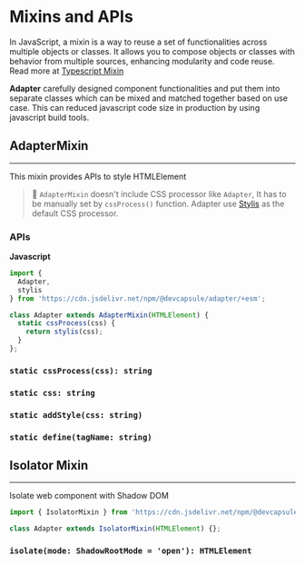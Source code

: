 # Mixins and APIs

In JavaScript, a mixin is a way to reuse a set of functionalities
across multiple objects or classes. It allows you to compose objects
or classes with behavior from multiple sources, enhancing modularity
and code reuse. Read more at [Typescript Mixin](https://www.typescriptlang.org/docs/handbook/mixins.html)

**Adapter** carefully designed component functionalities and put them into
separate classes which can be mixed and matched together based on use case.
This can reduced javascript code size in production by using
javascript build tools.

## AdapterMixin
---

This mixin provides APIs to style HTMLElement

<el-blockquote>

> 📍 `AdapterMixin` doesn't include CSS processor like `Adapter`,
> It has to be manually set by `cssProcess()` function.
> Adapter use [Stylis](https://stylis.js.org/) as the default CSS processor.

</el-blockquote>

### APIs

<el-code-block>
<div el="bar-top-left"><b>Javascript</b></div>

```js
import {
  Adapter,
  stylis
} from 'https://cdn.jsdelivr.net/npm/@devcapsule/adapter/+esm';

class Adapter extends AdapterMixin(HTMLElement) {
  static cssProcess(css) {
    return stylis(css);
  }
};
```
</el-code-block>

### `static cssProcess(css): string`

### `static css: string`

### `static addStyle(css: string)`

### `static define(tagName: string)`

## Isolator Mixin
---
Isolate web component with Shadow DOM

```js
import { IsolatorMixin } from 'https://cdn.jsdelivr.net/npm/@devcapsule/adapter/+esm';

class Adapter extends IsolatorMixin(HTMLElement) {};
```

### `isolate(mode: ShadowRootMode = 'open'): HTMLElement`